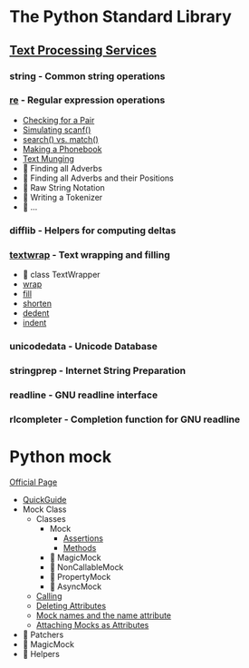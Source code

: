 # The Python Standard Library

## [Text Processing Services](https://docs.python.org/3/library/text.html)

### string - Common string operations

### [re](https://docs.python.org/3/library/re.html) - Regular expression operations

- [Checking for a Pair](2020/04/20200429_checking_for_a_pair/checking_for_a_pair_test.py)
- [Simulating scanf()](2020/04/20200430_simulating_scanf/simulating_scanf_test.py)
- [search() vs. match()](2020/05/20200501_search_vs_match/search_vs_match_test.py)
- [Making a Phonebook](2020/05/20200502_making_a_phonebook/making_a_phonebook_test.py)
- [Text Munging](2020/05/20200503_text_munging/text_munging_test.py)
- :construction: Finding all Adverbs
- :construction: Finding all Adverbs and their Positions
- :construction: Raw String Notation
- :construction: Writing a Tokenizer
- :construction: ...

### difflib - Helpers for computing deltas

### [textwrap](https://docs.python.org/3/library/textwrap.html) - Text wrapping and filling

- :construction: class TextWrapper
- [wrap](2020/04/20200427_wrap/wrap_test.py)
- [fill](2020/04/20200428_textwrap_2/fill_test.py)
- [shorten](2020/04/20200428_textwrap_2/shorten_test.py)
- [dedent](2020/04/20200428_textwrap_2/dedent_test.py)
- [indent](2020/04/20200428_textwrap_2/indent_test.py)

### unicodedata - Unicode Database

### stringprep - Internet String Preparation

### readline - GNU readline interface

### rlcompleter - Completion function for GNU readline

# Python mock

[Official Page](https://docs.python.org/3/library/unittest.mock.html)

- [QuickGuide](2020/04/20200418_Python_Mock_Quick_Guide/quick_guide_test.py)
- Mock Class
  - Classes
    - Mock
      - [Assertions](2020/04/20200419_Python_Mock_assertions/mock_class_test.py)
      - [Methods](2020/04/20200421_Python_Mock_methods/mock_test.py)
    - :construction: MagicMock
    - :construction: NonCallableMock
    - :construction: PropertyMock
    - :construction: AsyncMock
  - [Calling](2020/04/20200422_Calling/calling_test.py)
  - [Deleting Attributes](2020/04/20200423_Deleting_Attributes/deleting_attributes_test.py)
  - [Mock names and the name attribute](2020/04/20200424_Mock_Names_And_The_Name_Attribute/mock_name_and_the_name_attribute_test.py)
  - [Attaching Mocks as Attributes](2020/04/20200425_Attaching_Mocks_As_Attributes/attaching_mocks_as_attributes_test.py)
- :construction: Patchers
- :construction: MagicMock
- :construction: Helpers